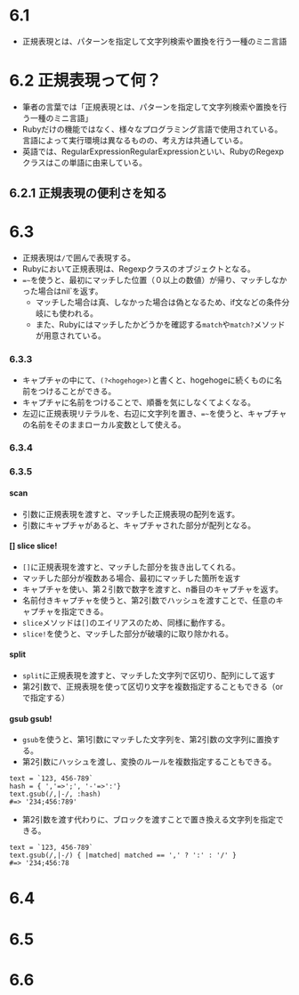 # 6.1
- 正規表現とは、パターンを指定して文字列検索や置換を行う一種のミニ言語

# 6.2 正規表現って何？
- 筆者の言葉では「正規表現とは、パターンを指定して文字列検索や置換を行う一種のミニ言語」
- Rubyだけの機能ではなく、様々なプログラミング言語で使用されている。言語によって実行環境は異なるものの、考え方は共通している。
- 英語では、RegularExpressionRegularExpressionといい、RubyのRegexpクラスはこの単語に由来している。

## 6.2.1 正規表現の便利さを知る


# 6.3
- 正規表現は`/`で囲んで表現する。
- Rubyにおいて正規表現は、Regexpクラスのオブジェクトとなる。
- `=~`を使うと、最初にマッチした位置（０以上の数値）が帰り、マッチしなかった場合はnil`を返す。
  - マッチした場合は真、しなかった場合は偽となるため、if文などの条件分岐にも使われる。
  - また、Rubyにはマッチしたかどうかを確認する`match`や`match?`メソッドが用意されている。

### 6.3.3
- キャプチャの中にて、`(?<hogehoge>)`と書くと、hogehogeに続くものに名前をつけることができる。
- キャプチャに名前をつけることで、順番を気にしなくてよくなる。
- 左辺に正規表現リテラルを、右辺に文字列を置き、`=~`を使うと、キャプチャの名前をそのままローカル変数として使える。
### 6.3.4 
### 6.3.5
#### scan
- 引数に正規表現を渡すと、マッチした正規表現の配列を返す。
- 引数にキャプチャがあると、キャプチャされた部分が配列となる。

#### [] slice slice!
- `[]`に正規表現を渡すと、マッチした部分を抜き出してくれる。
- マッチした部分が複数ある場合、最初にマッチした箇所を返す
- キャプチャを使い、第２引数で数字を渡すと、n番目のキャプチャを返す。
- 名前付きキャプチャを使うと、第2引数でハッシュを渡すことで、任意のキャプチャを指定できる。
- `slice`メソッドは`[]`のエイリアスのため、同様に動作する。
- `slice!`を使うと、マッチした部分が破壊的に取り除かれる。

#### split
- `split`に正規表現を渡すと、マッチした文字列で区切り、配列にして返す
- 第2引数で、正規表現を使って区切り文字を複数指定することもできる（orで指定する）

#### gsub gsub!
- `gsub`を使うと、第1引数にマッチした文字列を、第2引数の文字列に置換する。
- 第2引数にハッシュを渡し、変換のルールを複数指定することもできる。
```
text = `123, 456-789`
hash = { ','=>';', '-'=>':'}
text.gsub(/,|-/, :hash)
#=> '234;456:789'
```
- 第2引数を渡す代わりに、ブロックを渡すことで置き換える文字列を指定できる。
```
text = `123, 456-789`
text.gsub(/,|-/) { |matched| matched == ',' ? ':' : '/' }
#=> '234;456:78
```
# 6.4
# 6.5
# 6.6
